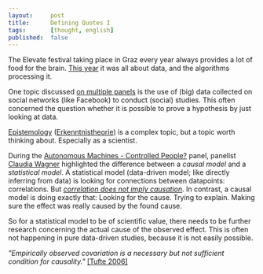 ```yaml
---
layout:     post
title:      Defining Quotes I
tags:       [thought, english]
published:  false
---
```


The Elevate festival taking place in Graz every year always provides a lot of food for the brain. [This year](https://elevate.at/en/schedule/) it was all about data, and the algorithms processing it.

One topic discussed [on multiple panels](https://elevate.at/en/schedule/)  is the use of (big) data collected on social networks (like Facebook) to conduct (social) studies.  This often concerned the question whether it is possible to prove a hypothesis by just looking at data.

[Epistemology](https://en.wikipedia.org/wiki/Epistemology) ([Erkenntnistheorie](https://de.wikipedia.org/wiki/Erkenntnistheorie)) is a complex topic, but a topic worth thinking about. Especially as a scientist. 

During the [Autonomous Machines - Controlled People?](https://elevate.at/en/schedule/e17autonome/) panel, panelist [Claudia Wagner](https://elevate.at/en/speakers/wagner/) highlighted the difference between a *causal model* and a *statistical model*. A statistical model (data-driven model; like directly inferring from data) is looking for connections between datapoints: correlations. But [*correlation does not imply causation*](https://en.wikipedia.org/wiki/Correlation_does_not_imply_causation). In contrast, a causal model is doing exactly that: Looking for the cause. Trying to explain. Making sure the effect was really caused by the found cause.

So for a statistical model to be of scientific value, there needs to be further research concerning the actual cause of the observed effect. This is often not happening in pure data-driven studies, because it is not easily possible.

*"Empirically observed covariation is a necessary but not sufficient condition for causality."* [[Tufte 2006]](https://en.wikipedia.org/wiki/Correlation_does_not_imply_causation#Usage)
